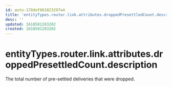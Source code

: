 ```yaml
---
id: auto-178daf661823297a4
title: 'entityTypes.router.link.attributes.droppedPresettledCount.description'
desc: ''
updated: 1618581283202
created: 1618581283202
---
```

# entityTypes.router.link.attributes.droppedPresettledCount.description

The total number of pre-settled deliveries that were dropped.